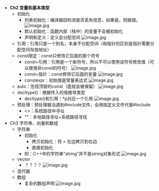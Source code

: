 - **Ch2 变量和基本类型**
	- 初始化
		- 列表初始化：编译器回检测是否丢失信息，如果是，则报错。 ![image.jpg](../assets/7f882854-435a-422f-8fb6-2ab5d0a14363-1115003.jpg)
		- 默认初始化：函数内部（栈中）的变量不会被初始化
		- 声明和定义：定义会分配空间 ![image.jpg](../assets/0a9ed9a4-cc0e-4da7-831d-95eece3cb72b-1115003.jpg)
	- 引用：引用只是一个别名，本身不分配空间（和指针的区别是指针需要分配空间存放地址）
	- const限定：const只修饰它后面的那个符号
		- const+引用：引用是一个新符号，所以不可以使用该符号修改值（可以使用非const的符号） ![image.jpg](../assets/66c2ba9f-8fcc-49ae-8fb7-b6d3b07cc862-1115003.jpg)
		- const+指针：const修饰它后面的变量 ![image.jpg](../assets/a2394b1e-34a5-4dbc-b719-27739235fd2f-1115003.jpg)
		- constexpr：初始值是常量表达式 ![image.jpg](../assets/54daeacd-e9f3-46f1-95d4-2f88b7a0e260-1115003.jpg)
	- auto：忽视顶层的const（底层会被保留） ![image.jpg](../assets/f2f9c9b1-50de-4bad-907f-e8cc1669b5d4-1115003.jpg)
	- decltype()：根据传入的值推导类型
		- decltype()和引用：*p对应一个引用 ![image.jpg](../assets/2ecf19a0-f87c-4c0f-a9e8-580ed6db61df-1115003.jpg)
	- 预处理：预处理器当遇到\#include文件，会用指定头文件代替\#include
		- <>：系统路径中寻址
		- ""：本地路径寻址+系统路径寻找
- Ch3 字符串、向量和数组
	- 字符串
		- 初始化
			- 拷贝初始化：将 = 左边拷贝到右边
			- 直接初始化
		- 附：C++中的字符串"string"并不是string对象形式 ![image.jpg](../assets/c848e57e-fc40-4c16-a7c5-fc31f6873d9f-1115003.jpg)
	- vector
		- ？？？？ ![image.jpg](../assets/93101104-88e5-4674-8a6d-68b4089be799-1115003.jpg)
	- 迭代器
	- 数组
		- 复杂的数组声明 ![image.jpg](../assets/2dcad2c4-5747-472a-bbfd-2958652725f0-1115003.jpg)